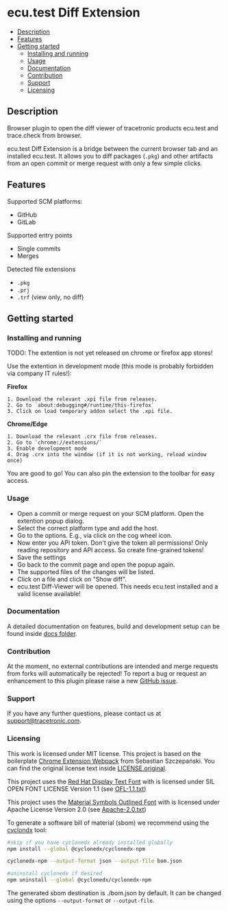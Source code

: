 # ecu.test Diff Extension <!-- omit in toc -->

- [Description](#description)
- [Features](#features)
- [Getting started](#getting-started)
  - [Installing and running](#installing-and-running)
  - [Usage](#usage)
  - [Documentation](#documentation)
  - [Contribution](#contribution)
  - [Support](#support)
  - [Licensing](#licensing)

## Description

Browser plugin to open the diff viewer of tracetronic products ecu.test and trace.check from browser.

ecu.test Diff Extension is a bridge between the current browser tab and an installed ecu.test. It allows you to diff packages (`.pkg`) and other artifacts from an open commit or merge request with only a few simple clicks.

## Features

Supported SCM platforms:

- GitHub
- GitLab

Supported entry points

- Single commits
- Merges

Detected file extensions

- `.pkg`
- `.prj`
- `.trf` (view only, no diff)

## Getting started

### Installing and running

TODO: The extention is not yet released on chrome or firefox app stores!

Use the extention in development mode (this mode is probably forbidden via company IT rules!):

**Firefox**

    1. Download the relevant .xpi file from releases.
    2. Go to `about:debugging#/runtime/this-firefox`
    3. Click on load temporary addon select the .xpi file.

**Chrome/Edge**

    1. Download the relevant .crx file from releases.
    2. Go to `chrome://extensions/`
    3. Enable development mode
    4. Drag .crx into the window (if it is not working, reload window once)

You are good to go! You can also pin the extension to the toolbar for easy access.

### Usage

- Open a commit or merge request on your SCM platform. Open the extention popup dialog.
- Select the correct platform type and add the host.
- Go to the options. E.g., via click on the cog wheel icon.
- Now enter you API token. Don't give the token all permissions! Only reading repository and API access. So create fine-grained tokens!
- Save the settings
- Go back to the commit page and open the popup again.
- The supported files of the changes will be listed.
- Click on a file and click on "Show diff".
- ecu.test Diff-Viewer will be opened. This needs ecu.test installed and a valid license available!

### Documentation
A detailed documentation on features, build and development setup can be found inside [docs folder](./docs/DeveloperGuide.md). 

### Contribution

At the moment, no external contributions are intended and merge requests from forks will automatically be rejected!
To report a bug or request an enhancement to this plugin please raise a new [GitHub issue](https://github.com/tracetronic/ecu.test-diff/issues).

### Support

If you have any further questions, please contact us at [support@tracetronic.com](mailto:support@tracetronic.com).

### Licensing

This work is licensed under MIT license. This project is based on the boilerplate [Chrome Extension Webpack](https://github.com/sszczep/chrome-extension-webpack) from Sebastian Szczepański. You can find the original license text inside [LICENSE.original](./LICENSE.original).

This project uses the [Red Hat Display Text Font](https://github.com/RedHatOfficial/RedHatFont) with is licensed under SIL OPEN FONT LICENSE Version 1.1 (see [OFL-1.1.txt](./LICENSES/OFL-1.1.txt))

This project uses the [Material Symbols Outlined Font](https://fonts.google.com/icons) with is licensed under Apache License Version 2.0 (see [Apache-2.0.txt](./LICENSES/Apache-2.0.txt))

To generate a software bill of material (sbom) we recommend using the [cyclondx](https://github.com/CycloneDX/cyclonedx-node-npm) tool:

```bash
#skip if you have cyclonedx already installed globally
npm install --global @cyclonedx/cyclonedx-npm

cyclonedx-npm --output-format json --output-file bom.json

#uninstall cyclonedx if desired
npm uninstall --global @cyclonedx/cyclonedx-npm
```

The generated sbom destination is ./bom.json by default. It can be changed using the options
`--output-format` or `--output-file`.
